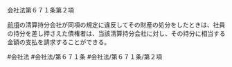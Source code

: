 会社法第６７１条第２項

[前項](会社法＿＿＿＿第６７１条第１項)の清算持分会社が同項の規定に違反してその財産の処分をしたときは、社員の持分を差し押さえた債権者は、当該清算持分会社に対し、その持分に相当する金額の支払を請求することができる。

#会社法
#会社法/第６７１条
#会社法/第６７１条/第２項
